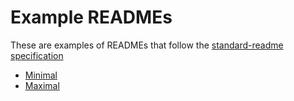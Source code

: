 # Example READMEs

These are examples of READMEs that follow the [standard-readme specification](../spec.md)

* [Minimal](minimal-readme.md)
* [Maximal](maximal-readme.md)